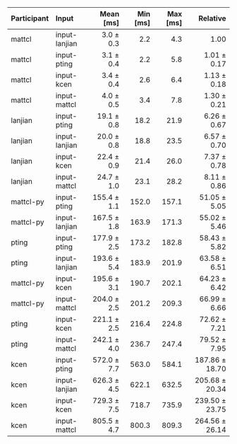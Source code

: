 | Participant | Input | Mean [ms] | Min [ms] | Max [ms] | Relative |
|:---|:---|---:|---:|---:|---:|
| mattcl | input-lanjian | 3.0 ± 0.3 | 2.2 | 4.3 | 1.00 |
| mattcl | input-pting | 3.1 ± 0.4 | 2.2 | 5.8 | 1.01 ± 0.17 |
| mattcl | input-kcen | 3.4 ± 0.4 | 2.6 | 6.4 | 1.13 ± 0.18 |
| mattcl | input-mattcl | 4.0 ± 0.5 | 3.4 | 7.8 | 1.30 ± 0.21 |
| lanjian | input-pting | 19.1 ± 0.8 | 18.2 | 21.9 | 6.26 ± 0.67 |
| lanjian | input-lanjian | 20.0 ± 0.8 | 18.8 | 23.5 | 6.57 ± 0.70 |
| lanjian | input-kcen | 22.4 ± 0.9 | 21.4 | 26.0 | 7.37 ± 0.78 |
| lanjian | input-mattcl | 24.7 ± 1.0 | 23.1 | 28.2 | 8.11 ± 0.86 |
| mattcl-py | input-pting | 155.4 ± 1.1 | 152.0 | 157.1 | 51.05 ± 5.05 |
| mattcl-py | input-lanjian | 167.5 ± 1.8 | 163.9 | 171.3 | 55.02 ± 5.46 |
| pting | input-pting | 177.9 ± 2.5 | 173.2 | 182.8 | 58.43 ± 5.82 |
| pting | input-lanjian | 193.6 ± 5.4 | 183.9 | 201.9 | 63.58 ± 6.51 |
| mattcl-py | input-kcen | 195.6 ± 3.1 | 190.7 | 202.1 | 64.23 ± 6.42 |
| mattcl-py | input-mattcl | 204.0 ± 2.5 | 201.2 | 209.3 | 66.99 ± 6.66 |
| pting | input-kcen | 221.1 ± 2.5 | 216.4 | 224.8 | 72.62 ± 7.21 |
| pting | input-mattcl | 242.1 ± 4.0 | 236.7 | 247.4 | 79.52 ± 7.95 |
| kcen | input-pting | 572.0 ± 7.7 | 563.0 | 584.1 | 187.86 ± 18.70 |
| kcen | input-lanjian | 626.3 ± 4.5 | 622.1 | 632.5 | 205.68 ± 20.34 |
| kcen | input-kcen | 729.3 ± 7.5 | 718.7 | 735.9 | 239.50 ± 23.75 |
| kcen | input-mattcl | 805.5 ± 4.7 | 800.3 | 809.3 | 264.56 ± 26.14 |
